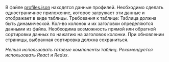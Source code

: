 
В файле [profiles.json](https://github.com/Bolmazov/ah-frontend-intern/blob/master/profiles.json) находятся данные профилей. Необходимо сделать одностраничное приложение, которое загружает эти данные и отображает в виде таблицы.
Требования к таблице:
Таблица должна быть динамической. Кол-во колонок и их заголовки определяются данными из файла.
Необходима возможность прямой или обратной сортировки данных по нажатию на заголовок колонки.
При обновлении страницы, выбранная сортировка должна сохраниться.

*Нельзя использовать готовые компоненты таблиц*.
*Рекомендуется использовать React и Redux*.
